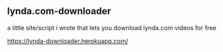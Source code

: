 ## lynda.com-downloader
a little site/script i wrote that lets you download lynda.com videos for free

https://lynda-downloader.herokuapp.com/
